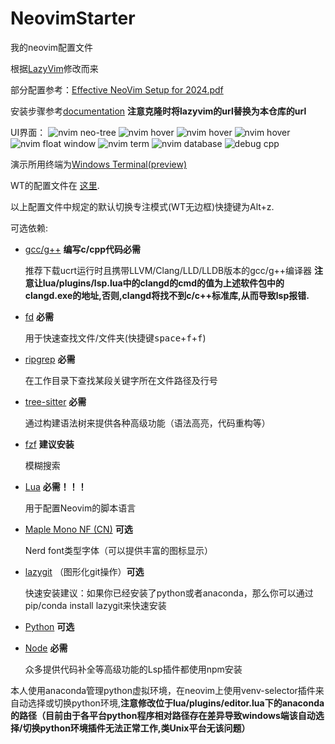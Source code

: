 # NeovimStarter

我的neovim配置文件

根据[LazyVim](https://github.com/LazyVim/starter.git)修改而来

部分配置参考：[Effective NeoVim Setup for 2024.pdf](https://cdn.jsdelivr.net/gh/wit-l/static_resources@latest/pdf/Effective%20NeoVim%20Setup%20for%202024.pdf)

安装步骤参考[documentation](https://lazyvim.github.io/installation)
**注意克隆时将lazyvim的url替换为本仓库的url**

UI界面：
![nvim neo-tree](https://cdn.jsdelivr.net/gh/wit-l/static_resources@latest/images/pic/nvim-neotree.png)
![nvim hover](https://cdn.jsdelivr.net/gh/wit-l/static_resources@latest/images/pic/nvim-hover-1.png)
![nvim hover](https://cdn.jsdelivr.net/gh/wit-l/static_resources@latest/images/pic/nvim-hover-2.png)
![nvim hover](https://cdn.jsdelivr.net/gh/wit-l/static_resources@latest/images/pic/nvim-hover-3.png)
![nvim float window](https://cdn.jsdelivr.net/gh/wit-l/static_resources@latest/images/pic/nvim-float-window.png)
![nvim term](https://cdn.jsdelivr.net/gh/wit-l/static_resources@latest/images/pic/nvim-term.png)
![nvim database](https://cdn.jsdelivr.net/gh/wit-l/static_resources@latest/images/pic/nvim-database.png)
![debug cpp](https://cdn.jsdelivr.net/gh/wit-l/static_resources@latest/images/pic/debug.png)

演示所用终端为[Windows Terminal(preview)](https://github.com/microsoft/terminal)

WT的配置文件在 [这里](https://github.com/WittyCo/Dotfiles/blob/main/windows/WindowsTerminal/settings.json).

以上配置文件中规定的默认切换专注模式(WT无边框)快捷键为Alt+z.

可选依赖:

- [gcc/g++](https://winlibs.com/) **编写c/cpp代码必需**

  推荐下载ucrt运行时且携带LLVM/Clang/LLD/LLDB版本的gcc/g++编译器
  **注意让lua/plugins/lsp.lua中的clangd的cmd的值为上述软件包中的clangd.exe的地址,否则,clangd将找不到c/c++标准库,从而导致lsp报错.**

- [fd](https://github.com/sharkdp/fd) **必需**

  用于快速查找文件/文件夹(快捷键<kbd>space</kbd>+<kbd>f</kbd>+<kbd>f</kbd>)

- [ripgrep](https://github.com/BurntSushi/ripgrep) **必需**

  在工作目录下查找某段关键字所在文件路径及行号

- [tree-sitter](https://github.com/tree-sitter/tree-sitter) **必需**

  通过构建语法树来提供各种高级功能（语法高亮，代码重构等）

- [fzf](https://github.com/junegunn/fzf) **建议安装**

  模糊搜索

- [Lua](https://github.com/DevelopersCommunity/cmake-lua) **必需！！！**

  用于配置Neovim的脚本语言

- [Maple Mono NF (CN)](https://github.com/subframe7536/maple-font) **可选**

  Nerd font类型字体（可以提供丰富的图标显示）

- [lazygit](https://github.com/jesseduffield/lazygit) （图形化git操作）**可选**

  快速安装建议：如果你已经安装了python或者anaconda，那么你可以通过pip/conda install lazygit来快速安装

- [Python](https://www.python.org/) **可选**
- [Node](https://nodejs.org/) **必需**

  众多提供代码补全等高级功能的Lsp插件都使用npm安装

本人使用anaconda管理python虚拟环境，在neovim上使用venv-selector插件来自动选择或切换python环境,**注意修改位于lua/plugins/editor.lua下的anaconda的路径（目前由于各平台python程序相对路径存在差异导致windows端该自动选择/切换python环境插件无法正常工作,类Unix平台无该问题）**
